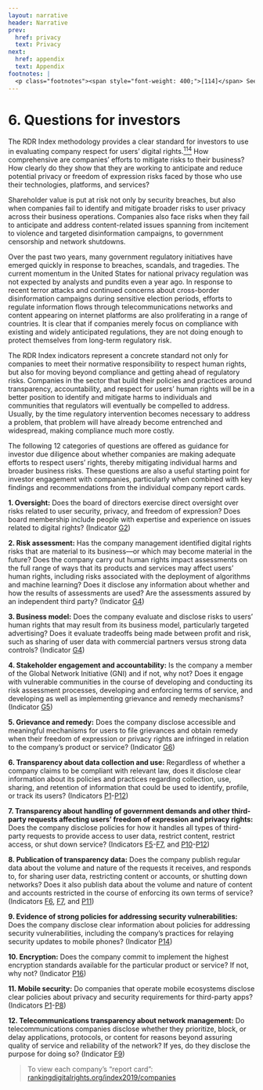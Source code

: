 ```yaml
---
layout: narrative
header: Narrative
prev:
  href: privacy
  text: Privacy
next:
  href: appendix
  text: Appendix
footnotes: | 
  <p class="footnotes"><span style="font-weight: 400;">[114]</span> See the 2019 RDR Index methodology at: <a href="/2019-indicators" target="_blank" rel="noopener">rankingdigitalrights.org/2019-indicators</a></p>
---
```


# 6. Questions for investors

The RDR Index methodology provides a clear standard for investors to use in evaluating company respect for users’ digital rights.[<sup>114</sup>](#footnotes) How comprehensive are companies’ efforts to mitigate risks to their business? How clearly do they show that they are working to anticipate and reduce potential privacy or freedom of expression risks faced by those who use their technologies, platforms, and services?

Shareholder value is put at risk not only by security breaches, but also when companies fail to identify and mitigate broader risks to user privacy across their business operations. Companies also face risks when they fail to anticipate and address content-related issues spanning from incitement to violence and targeted disinformation campaigns, to government censorship and network shutdowns.

Over the past two years, many government regulatory initiatives have emerged quickly in response to breaches, scandals, and tragedies. The current momentum in the United States for national privacy regulation was not expected by analysts and pundits even a year ago. In response to recent terror attacks and continued concerns about cross-border disinformation campaigns during sensitive election periods, efforts to regulate information flows through telecommunications networks and content appearing on internet platforms are also proliferating in a range of countries. It is clear that if companies merely focus on compliance with existing and widely anticipated regulations, they are not doing enough to protect themselves from long-term regulatory risk.

The RDR Index indicators represent a concrete standard not only for companies to meet their normative responsibility to respect human rights, but also for moving beyond compliance and getting ahead of regulatory risks. Companies in the sector that build their policies and practices around transparency, accountability, and respect for users’ human rights will be in a better position to identify and mitigate harms to individuals and communities that regulators will eventually be compelled to address. Usually, by the time regulatory intervention becomes necessary to address a problem, that problem will have already become entrenched and widespread, making compliance much more costly.

The following 12 categories of questions are offered as guidance for investor due diligence about whether companies are making adequate efforts to respect users’ rights, thereby mitigating individual harms and broader business risks. These questions are also a useful starting point for investor engagement with companies, particularly when combined with key findings and recommendations from the individual company report cards.

**1. Oversight:** Does the board of directors exercise direct oversight over risks related to user security, privacy, and freedom of expression? Does board membership include people with expertise and experience on issues related to digital rights? (Indicator [G2](/index2019/indicators/g2))

**2. Risk assessment:** Has the company management identified digital rights risks that are material to its business—or which may become material in the future? Does the company carry out human rights impact assessments on the full range of ways that its products and services may affect users’ human rights, including risks associated with the deployment of algorithms and machine learning? Does it disclose any information about whether and how the results of assessments are used? Are the assessments assured by an independent third party? (Indicator [G4](/index2019/indicators/g4))

**3. Business model:** Does the company evaluate and disclose risks to users’ human rights that may result from its business model, particularly targeted advertising? Does it evaluate tradeoffs being made between profit and risk, such as sharing of user data with commercial partners versus strong data controls? (Indicator [G4](/index2019/indicators/g4))

**4. Stakeholder engagement and accountability:** Is the company a member of the Global Network Initiative (GNI) and if not, why not? Does it engage with vulnerable communities in the course of developing and conducting its risk assessment processes, developing and enforcing terms of service, and developing as well as implementing grievance and remedy mechanisms? (Indicator [G5](/index2019/indicators/g5))

**5. Grievance and remedy:** Does the company disclose accessible and meaningful mechanisms for users to file grievances and obtain remedy when their freedom of expression or privacy rights are infringed in relation to the company’s product or service? (Indicator [G6](/index2019/indicators/g6))

**6. Transparency about data collection and use:** Regardless of whether a company claims to be compliant with relevant law, does it disclose clear information about its policies and practices regarding collection, use, sharing, and retention of information that could be used to identify, profile, or track its users? (Indicators [P1](/index2019/indicators/p1)-[P12](/index2019/indicators/p12))

**7. Transparency about handling of government demands and other third-party requests affecting users’ freedom of expression and privacy rights:** Does the company disclose policies for how it handles all types of third-party requests to provide access to user data, restrict content, restrict access, or shut down service? (Indicators [F5](/index2019/indicators/f5)-[F7](/index2019/indicators/f7), and [P10](/index2019/indicators/p10)-[P12](/index2019/indicators/p12))

**8. Publication of transparency data:** Does the company publish regular data about the volume and nature of the requests it receives, and responds to, for sharing user data, restricting content or accounts, or shutting down networks? Does it also publish data about the volume and nature of content and accounts restricted in the course of enforcing its own terms of service? (Indicators [F6](/index2019/indicators/f6), [F7](/index2019/indicators/f7), and [P11](/index2019/indicators/p11))

**9. Evidence of strong policies for addressing security vulnerabilities:** Does the company disclose clear information about policies for addressing security vulnerabilities, including the company’s practices for relaying security updates to mobile phones? (Indicator [P14](/index2019/indicators/p14))

**10. Encryption:** Does the company commit to implement the highest encryption standards available for the particular product or service? If not, why not? (Indicator [P16](/index2019/indicators/p16))

**11. Mobile security:** Do companies that operate mobile ecosystems disclose clear policies about privacy and security requirements for third-party apps? (Indicators [P1](/index2019/indicators/p1)-[P8](/index2019/indicators/p8))

**12. Telecommunications transparency about network management:** Do telecommunications companies disclose whether they prioritize, block, or delay applications, protocols, or content for reasons beyond assuring quality of service and reliability of the network? If yes, do they disclose the purpose for doing so? (Indicator [F9](/index2019/indicators/f9))

> To view each company’s “report card”:  
> [rankingdigitalrights.org/index2019/companies ](/index2019/companies%20)
